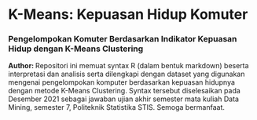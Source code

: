 # K-Means: Kepuasan Hidup Komuter
### Pengelompokan Komuter Berdasarkan Indikator Kepuasan Hidup dengan K-Means Clustering

**Author: <a href="https://rezkyyayang.github.io/"></a>**
Repositori ini memuat syntax R (dalam bentuk markdown) beserta interpretasi dan analisis serta dilengkapi dengan dataset yang digunakan mengenai pengelompokan komputer berdasarkan kepuasan hidupnya dengan metode K-Means Clustering. Syntax tersebut diselesaikan pada Desember 2021 sebagai jawaban ujian akhir semester mata kuliah Data Mining, semester 7, Politeknik Statistika STIS. Semoga bermanfaat.

